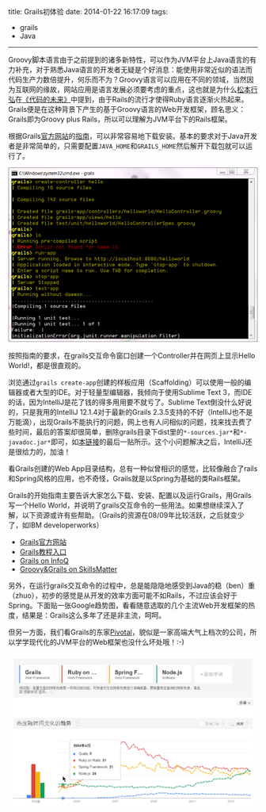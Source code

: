 title: Grails初体验
date: 2014-01-22 16:17:09
tags:
 - grails
 - Java

---

Groovy脚本语言由于之前提到的诸多新特性，可以作为JVM平台上Java语言的有力补充，对于熟悉Java语言的开发者无疑是个好消息：能使用非常近似的语法而代码生产力数倍提升，何乐而不为？Groovy语言可以应用在不同的领域，当然因为互联网的缘故，网站应用是语言发展必须要考虑的重点，这也就是为什么[松本行弘](http://zh.wikipedia.org/wiki/%E6%9D%BE%E6%9C%AC%E8%A1%8C%E5%BC%98)在[《代码的未来》](http://book.douban.com/subject/24536403/)中提到，由于Rails的流行才使得Ruby语言逐渐火热起来。Grails便是在这种背景下产生的基于Groovy语言的Web开发框架，顾名思义：Grails即为Groovy plus Rails，所以可以理解为JVM平台下的Rails框架。
<!-- more -->

根据Grails[官方网站](http://grails.org)的[指南](http://grails.org/doc/latest/guide/gettingStarted.html)，可以非常容易地下载安装。基本的要求对于Java开发者是非常简单的，只需要配置`JAVA_HOME`和`GRAILS_HOME`然后解开下载包就可以运行了。

<img alt="grails命令窗口" src="/img/grails_cmd.png" style="width: 600px;"/>

按照指南的要求，在grails交互命令窗口创建一个Controller并在网页上显示Hello World!，都是很直观的。

浏览通过`grails create-app`创建的样板应用（Scaffolding）可以使用一般的编辑器或者大型的IDE。对于轻量型编辑器，我倾向于使用Sublime Text 3，而IDE的话，因为IntelliJ是花了钱的得多用用要不就亏了。Sublime Text倒没什么好说的，只是我用的IntelliJ 12.1.4对于最新的Grails 2.3.5支持的不好（IntelliJ也不是万能滴），出现Grails不能执行的问题，网上也有人问相似的问题，找来找去费了些时间，最后的答案却很简单，删除grails目录下dist里的`*-sources.jar*`和`*-javadoc.jar*`即可，如[本链接](http://grails.1312388.n4.nabble.com/Grails-2-3-0-RC1-and-IntelliJ-IDEA-quot-IDEA-hook-Grails-not-found-quot-td4647657.html)的最后一贴所示。这个小问题解决之后，IntelliJ还是很给力的，加油！

看Grails创建的Web App目录结构，总有一种似曾相识的感觉，比较像融合了rails和Spring风格的应用，也不奇怪，Grails就是以Spring为基础的类Rails框架。

Grails的开始指南主要告诉大家怎么下载、安装、配置以及运行Grails，用Grails写一个Hello World，并说明了grails交互命令的一些用法。如果想继续深入了解，以下资源或许有些帮助。（Grails的资源在08/09年比较活跃，之后就变少了，如IBM developerworks）

 - [Grails官方网站](http://grails.org/)
 - [Grails教程入口](http://grails.org/tutorials)
 - [Grails on InfoQ](http://www.infoq.com/grails)
 - [Groovy&Grails on SkillsMatter](http://skillsmatter.com/go/groovy-grails)

另外，在运行grails交互命令的过程中，总是能隐隐地感受到Java的稳（ben）重（zhuo），初步的感觉是从开发的效率方面可能不如Rails，不过应该会好于Spring。下面贴一张Google趋势图，看看随意选取的几个主流Web开发框架的热度，结果是：Grails这么多年了还是非主流，呵呵。

但另一方面，我们看Grails的东家[Pivotal](http://www.gopivotal.com/)，貌似是一家高端大气上档次的公司，所以学学现代化的JVM平台的Web框架也没什么坏处哦！:-)

<img alt="Web开发框架流行趋势" src="/img/grails_trend.png" style="width: 600px;"/>
